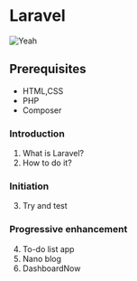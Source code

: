 # Laravel

![Yeah](https://media.giphy.com/media/LWnCJEjSeS3YY/giphy.gif)

## Prerequisites
- HTML,CSS
- PHP
- Composer

### Introduction

1. What is Laravel?
2. How to do it?

### Initiation

3. Try and test

### Progressive enhancement

4. To-do list app
5. Nano blog 
6. DashboardNow

